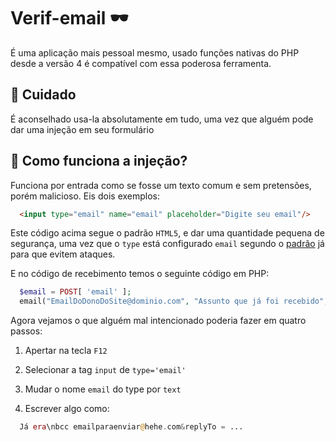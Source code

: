 # Verif-email 🕶

É uma aplicação mais pessoal mesmo, usado funções nativas do PHP desde a versão 4 é compatível com essa poderosa ferramenta.

## 🎈 Cuidado

É aconselhado usa-la absolutamente em tudo, uma vez que alguém pode dar uma injeção em seu formulário

## 💉 Como funciona a injeção? 

Funciona por entrada como se fosse um texto comum e sem pretensões, porém malicioso.
Eis dois exemplos:

```html
  <input type="email" name="email" placeholder="Digite seu email"/>
```

Este código acima segue o padrão `HTML5`, e dar uma quantidade pequena de segurança, uma vez que o `type` está configurado `email` segundo o [padrão](https://www.w3schools.com/html/html_form_input_types.asp) já para que evitem ataques.

E no código de recebimento temos o seguinte código em PHP:

```php
  $email = POST[ 'email' ];
  email("EmailDoDonoDoSite@dominio.com", "Assunto que já foi recebido", $email);
```
Agora vejamos o que alguém mal intencionado poderia fazer em quatro passos:

1. Apertar na tecla `F12`

2. Selecionar a tag `input` de `type='email'`

3. Mudar o nome `email` do type por `text`

4. Escrever algo como:

```php
  Já era\nbcc emailparaenviar@hehe.com&replyTo = ... 
```
